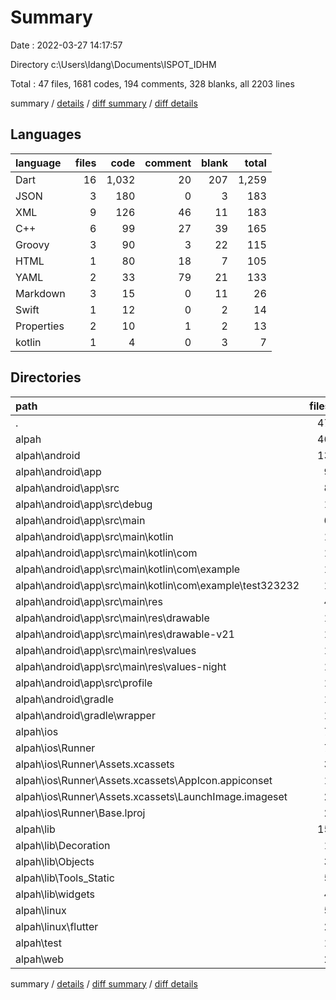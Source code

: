 # Summary

Date : 2022-03-27 14:17:57

Directory c:\Users\Idang\Documents\ISPOT_IDHM

Total : 47 files,  1681 codes, 194 comments, 328 blanks, all 2203 lines

summary / [details](details.md) / [diff summary](diff.md) / [diff details](diff-details.md)

## Languages
| language | files | code | comment | blank | total |
| :--- | ---: | ---: | ---: | ---: | ---: |
| Dart | 16 | 1,032 | 20 | 207 | 1,259 |
| JSON | 3 | 180 | 0 | 3 | 183 |
| XML | 9 | 126 | 46 | 11 | 183 |
| C++ | 6 | 99 | 27 | 39 | 165 |
| Groovy | 3 | 90 | 3 | 22 | 115 |
| HTML | 1 | 80 | 18 | 7 | 105 |
| YAML | 2 | 33 | 79 | 21 | 133 |
| Markdown | 3 | 15 | 0 | 11 | 26 |
| Swift | 1 | 12 | 0 | 2 | 14 |
| Properties | 2 | 10 | 1 | 2 | 13 |
| kotlin | 1 | 4 | 0 | 3 | 7 |

## Directories
| path | files | code | comment | blank | total |
| :--- | ---: | ---: | ---: | ---: | ---: |
| . | 47 | 1,681 | 194 | 328 | 2,203 |
| alpah | 46 | 1,679 | 194 | 326 | 2,199 |
| alpah\android | 13 | 169 | 48 | 36 | 253 |
| alpah\android\app | 9 | 124 | 47 | 25 | 196 |
| alpah\android\app\src | 8 | 69 | 44 | 12 | 125 |
| alpah\android\app\src\debug | 1 | 4 | 3 | 1 | 8 |
| alpah\android\app\src\main | 6 | 61 | 38 | 10 | 109 |
| alpah\android\app\src\main\kotlin | 1 | 4 | 0 | 3 | 7 |
| alpah\android\app\src\main\kotlin\com | 1 | 4 | 0 | 3 | 7 |
| alpah\android\app\src\main\kotlin\com\example | 1 | 4 | 0 | 3 | 7 |
| alpah\android\app\src\main\kotlin\com\example\test323232 | 1 | 4 | 0 | 3 | 7 |
| alpah\android\app\src\main\res | 4 | 26 | 32 | 6 | 64 |
| alpah\android\app\src\main\res\drawable | 1 | 4 | 7 | 2 | 13 |
| alpah\android\app\src\main\res\drawable-v21 | 1 | 4 | 7 | 2 | 13 |
| alpah\android\app\src\main\res\values | 1 | 9 | 9 | 1 | 19 |
| alpah\android\app\src\main\res\values-night | 1 | 9 | 9 | 1 | 19 |
| alpah\android\app\src\profile | 1 | 4 | 3 | 1 | 8 |
| alpah\android\gradle | 1 | 5 | 1 | 1 | 7 |
| alpah\android\gradle\wrapper | 1 | 5 | 1 | 1 | 7 |
| alpah\ios | 7 | 222 | 2 | 9 | 233 |
| alpah\ios\Runner | 7 | 222 | 2 | 9 | 233 |
| alpah\ios\Runner\Assets.xcassets | 3 | 148 | 0 | 4 | 152 |
| alpah\ios\Runner\Assets.xcassets\AppIcon.appiconset | 1 | 122 | 0 | 1 | 123 |
| alpah\ios\Runner\Assets.xcassets\LaunchImage.imageset | 2 | 26 | 0 | 3 | 29 |
| alpah\ios\Runner\Base.lproj | 2 | 61 | 2 | 2 | 65 |
| alpah\lib | 15 | 1,018 | 10 | 200 | 1,228 |
| alpah\lib\Decoration | 1 | 6 | 0 | 2 | 8 |
| alpah\lib\Objects | 3 | 163 | 2 | 48 | 213 |
| alpah\lib\Tools_Static | 5 | 318 | 8 | 72 | 398 |
| alpah\lib\widgets | 4 | 402 | 0 | 54 | 456 |
| alpah\linux | 5 | 98 | 27 | 38 | 163 |
| alpah\linux\flutter | 2 | 12 | 9 | 11 | 32 |
| alpah\test | 1 | 14 | 10 | 7 | 31 |
| alpah\web | 2 | 115 | 18 | 8 | 141 |

summary / [details](details.md) / [diff summary](diff.md) / [diff details](diff-details.md)